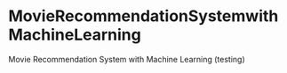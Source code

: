# MovieRecommendationSystemwithMachineLearning
Movie Recommendation System with Machine Learning (testing)
